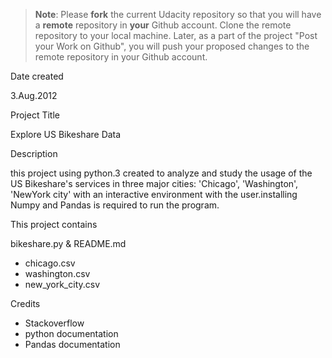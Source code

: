 >**Note**: Please **fork** the current Udacity repository so that you will have a **remote** repository in **your** Github account. Clone the remote repository to your local machine. Later, as a part of the project "Post your Work on Github", you will push your proposed changes to the remote repository in your Github account.

Date created

3.Aug.2012


Project Title

Explore US Bikeshare Data


Description

this project using python.3 created to analyze and study the usage of the US Bikeshare's services in three major cities: 'Chicago', 'Washington', 'NewYork city' with an interactive environment with the user.installing Numpy and Pandas is required to run the program.


This project contains

bikeshare.py & README.md
- chicago.csv
- washington.csv
- new_york_city.csv


Credits

- Stackoverflow
- python documentation
- Pandas documentation
